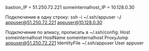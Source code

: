 bastion_IP = 51.250.72.221
someinternalhost_IP = 10.128.0.30

Подключение в одну строку:
ssh -i ~/.ssh/appuser -J appuser@51.250.72.221 appuser@10.128.0.30

Подключение по алиасу, прописать в ~/.ssh/config:
Host someinternalhost
        HostName someinternalhost
        ProxyJump appuser@51.250.72.221
        IdentityFile ~/.ssh/appuser
        User appuser
